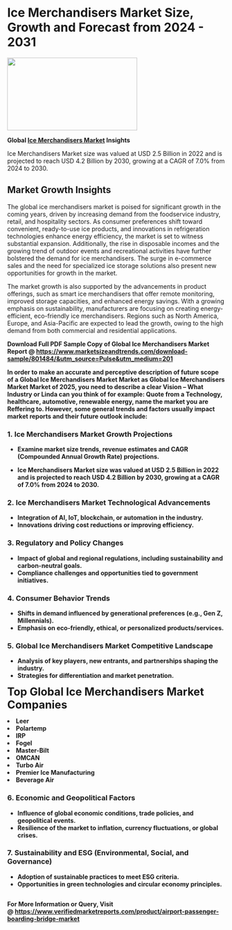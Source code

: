 <H1>Ice Merchandisers Market Size, Growth and Forecast from 2024 - 2031</H1><img class="aligncenter size-medium wp-image-584254" src="https://thirdeyenews.in/wp-content/uploads/2024/09/Global-Market-Research-300x168.jpeg" alt="" width="300" height="168" /><p><strong>Global&nbsp;<a href="https://www.marketsizeandtrends.com/download-sample/801484/&amp;utm_source=Pulse&amp;utm_medium=201">Ice Merchandisers Market</a> Insights</strong></p><p>Ice Merchandisers Market size was valued at USD 2.5 Billion in 2022 and is projected to reach USD 4.2 Billion by 2030, growing at a CAGR of 7.0% from 2024 to 2030.</p><p><h2>Market Growth Insights</h2> <p>The global ice merchandisers market is poised for significant growth in the coming years, driven by increasing demand from the foodservice industry, retail, and hospitality sectors. As consumer preferences shift toward convenient, ready-to-use ice products, and innovations in refrigeration technologies enhance energy efficiency, the market is set to witness substantial expansion. Additionally, the rise in disposable incomes and the growing trend of outdoor events and recreational activities have further bolstered the demand for ice merchandisers. The surge in e-commerce sales and the need for specialized ice storage solutions also present new opportunities for growth in the market.</p> <p><strong></strong></p> <p>The market growth is also supported by the advancements in product offerings, such as smart ice merchandisers that offer remote monitoring, improved storage capacities, and enhanced energy savings. With a growing emphasis on sustainability, manufacturers are focusing on creating energy-efficient, eco-friendly ice merchandisers. Regions such as North America, Europe, and Asia-Pacific are expected to lead the growth, owing to the high demand from both commercial and residential applications.</p> <p><strong></p><p><span class=""><strong>Download Full PDF Sample Copy of Global Ice Merchandisers Market Report</strong> @ <a href="https://www.marketsizeandtrends.com/download-sample/801484/&amp;utm_source=Pulse&amp;utm_medium=201" target="_blank">https://www.marketsizeandtrends.com/download-sample/801484/&amp;utm_source=Pulse&amp;utm_medium=201</a></span></p><p>In order to make an accurate and perceptive description of future scope of a Global&nbsp;Ice Merchandisers Market Market as Global&nbsp;Ice Merchandisers Market Market of 2025, you need to describe a clear Vision &ndash; What Industry or Linda can you think of for example: Quote from a Technology, healthcare, automotive, renewable energy, name the market you are Reffering to. However, some general trends and factors usually impact market reports and their future outlook include:</p><h3>1.&nbsp;<strong>Ice Merchandisers Market Growth Projections</strong></h3><ul><li>Examine market size trends, revenue estimates and CAGR (Compounded Annual Growth Rate) projections.</li><li><p>Ice Merchandisers Market size was valued at USD 2.5 Billion in 2022 and is projected to reach USD 4.2 Billion by 2030, growing at a CAGR of 7.0% from 2024 to 2030.</p></li></ul><h3>2.&nbsp;<strong>Ice Merchandisers Market Technological Advancements</strong></h3><ul><li>Integration of AI, IoT, blockchain, or automation in the industry.</li><li>Innovations driving cost reductions or improving efficiency.</li></ul><h3>3.&nbsp;<strong>Regulatory and Policy Changes</strong></h3><ul><li>Impact of global and regional regulations, including sustainability and carbon-neutral goals.</li><li>Compliance challenges and opportunities tied to government initiatives.</li></ul><h3>4.&nbsp;<strong>Consumer Behavior Trends</strong></h3><ul><li>Shifts in demand influenced by generational preferences (e.g., Gen Z, Millennials).</li><li>Emphasis on eco-friendly, ethical, or personalized products/services.</li></ul><h3>5.&nbsp;<strong>Global Ice Merchandisers Market Competitive Landscape</strong></h3><ul><li>Analysis of key players, new entrants, and partnerships shaping the industry.</li><li>Strategies for differentiation and market penetration.</li></ul><p data-pm-slice="1 1 []"><span style="color: inherit; font-family: inherit; font-size: 25px;">Top Global Ice Merchandisers Market Companies</span></p><div class="" data-test-id=""><p><li>Leer</li><li> Polartemp</li><li> IRP</li><li> Fogel</li><li> Master-Bilt</li><li> OMCAN</li><li> Turbo Air</li><li> Premier Ice Manufacturing</li><li> Beverage Air</li></p></div><h3>6.&nbsp;<strong>Economic and Geopolitical Factors</strong></h3><ul><li>Influence of global economic conditions, trade policies, and geopolitical events.</li><li>Resilience of the market to inflation, currency fluctuations, or global crises.</li></ul><h3>7.&nbsp;<strong>Sustainability and ESG (Environmental, Social, and Governance)</strong></h3><ul><li>Adoption of sustainable practices to meet ESG criteria.</li><li>Opportunities in green technologies and circular economy principles.</li></ul><h2><strong style="font-size: 14px;">For More Information or Query, Visit @&nbsp;</strong><a style="background-color: #ffffff; font-size: 14px;" href="https://www.marketsizeandtrends.com/report/ice-merchandisers-market/" target="_blank">https://www.verifiedmarketreports.com/product/airport-passenger-boarding-bridge-market</a></h2>
